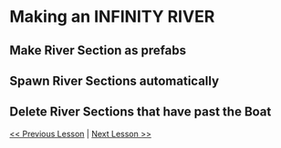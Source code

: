 # Making an INFINITY RIVER

## Make River Section as **prefabs**

## Spawn River Sections automatically

## Delete River Sections that have past the Boat

[<< Previous Lesson](lesson.7.md) | [Next Lesson >>](lesson.9.md)